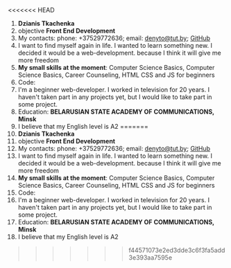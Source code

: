 <<<<<<< HEAD
1. **Dzianis Tkachenka**
1. objective **Front End Development**
1. My сontacts: phone: +37529772636; email: denyto@tut.by; [GitHub](https://github.com/Denyto)
1. I want to find myself again in life. I wanted to learn something new. I decided it would be a web-development. because I think it will give me more freedom
1. **My small skills at the moment**: Computer Science Basics, Computer Science Basics, Career Counseling, HTML CSS and JS for beginners
1. Code:
1. I'm a beginner web-developer. I worked in television for 20 years. I haven't taken part in any projects yet, but I would like to take part in some project.
1. Education: **BELARUSIAN STATE ACADEMY OF COMMUNICATIONS, Minsk**
1. I believe that my English level is A2
=======
1. **Dzianis Tkachenka**
1. objective **Front End Development**
1. My сontacts: phone: +37529772636; email: denyto@tut.by; [GitHub](https://github.com/Denyto)
1. I want to find myself again in life. I wanted to learn something new. I decided it would be a web-development. because I think it will give me more freedom
1. **My small skills at the moment**: Computer Science Basics, Computer Science Basics, Career Counseling, HTML CSS and JS for beginners
1. Code:
1. I'm a beginner web-developer. I worked in television for 20 years. I haven't taken part in any projects yet, but I would like to take part in some project.
1. Education: **BELARUSIAN STATE ACADEMY OF COMMUNICATIONS, Minsk**
1. I believe that my English level is A2
>>>>>>> f44571073e2ed3dde3c6f3fa5add3e393aa7595e
